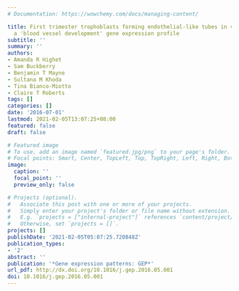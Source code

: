 ```yaml
---
# Documentation: https://wowchemy.com/docs/managing-content/

title: First trimester trophoblasts forming endothelial-like tubes in vitro emulate
  a 'blood vessel development' gene expression profile
subtitle: ''
summary: ''
authors:
- Amanda R Highet
- Sam Buckberry
- Benjamin T Mayne
- Sultana M Khoda
- Tina Bianco-Miotto
- Claire T Roberts
tags: []
categories: []
date: '2016-07-01'
lastmod: 2021-02-05T13:07:25+08:00
featured: false
draft: false

# Featured image
# To use, add an image named `featured.jpg/png` to your page's folder.
# Focal points: Smart, Center, TopLeft, Top, TopRight, Left, Right, BottomLeft, Bottom, BottomRight.
image:
  caption: ''
  focal_point: ''
  preview_only: false

# Projects (optional).
#   Associate this post with one or more of your projects.
#   Simply enter your project's folder or file name without extension.
#   E.g. `projects = ["internal-project"]` references `content/project/deep-learning/index.md`.
#   Otherwise, set `projects = []`.
projects: []
publishDate: '2021-02-05T05:07:25.720848Z'
publication_types:
- '2'
abstract: ''
publication: '*Gene expression patterns: GEP*'
url_pdf: http://dx.doi.org/10.1016/j.gep.2016.05.001
doi: 10.1016/j.gep.2016.05.001
---
```

